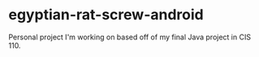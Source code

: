# egyptian-rat-screw-android

Personal project I'm working on based off of my final Java project in CIS 110.
